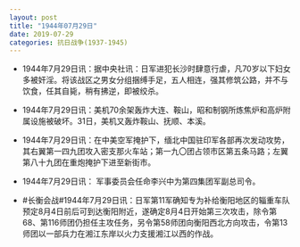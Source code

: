 ```yaml
---
layout: post
title: "1944年07月29日"
date: 2019-07-29
categories: 抗日战争(1937-1945)
---
```


<meta name="referrer" content="no-referrer" />

- 1944年7月29日讯：据中央社讯：日军进犯长沙时肆意行虐，凡70岁以下妇女多被奸淫。将该战区之男女分组捆缚手足，五人相连，强其修筑公路，并不与饮食，任其自毙，稍有拂逆，即被绞杀。 

- 1944年7月29日讯：美机70余架轰炸大连、鞍山，昭和制钢所炼焦炉和高炉附属设施被破坏。31日，美机又轰炸鞍山、抚顺、本溪。 

- 1944年7月29日讯：在中美空军掩护下，缅北中国驻印军各部再次发动攻势，其右翼第一四九团攻入密支那火车站；第一九〇团占领市区第五条马路；左翼第八十九团在重炮掩护下进至新街市。 

- 1944年7月29日讯： 军事委员会任命李兴中为第四集团军副总司令。 

- #长衡会战#1944年7月29日讯：日军第11军确知专为补给衡阳地区的辎重车队预定8月4日前后可到达衡阳附近，遂确定8月4日开始第三次攻击，除令第68、第116师团仍担任主攻任务，另令第58师团向衡阳西北方向攻击，令第13师团以一部兵力在湘江东岸以火力支援湘江以西的作战。 

